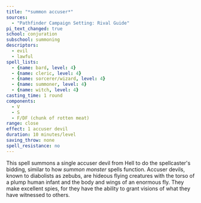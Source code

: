 ```yaml
---
title: "*summon accuser*"
sources:
  - "Pathfinder Campaign Setting: Rival Guide"
pi_text_changed: true
school: conjuration
subschool: summoning
descriptors:
  - evil
  - lawful
spell_lists:
  - {name: bard, level: 4}
  - {name: cleric, level: 4}
  - {name: sorcerer/wizard, level: 4}
  - {name: summoner, level: 4}
  - {name: witch, level: 4}
casting_time: 1 round
components:
  - V
  - S
  - F/DF (chunk of rotten meat)
range: close
effect: 1 accuser devil
duration: 10 minutes/level
saving_throw: none
spell_resistance: no
---
```


This spell summons a single accuser devil from Hell to do the spellcaster's bidding, similar to how *summon monster* spells function. Accuser devils, known to diabolists as zebubs, are hideous flying creatures with the torso of a plump human infant and the body and wings of an enormous fly. They make excellent spies, for they have the ability to grant visions of what they have witnessed to others.
